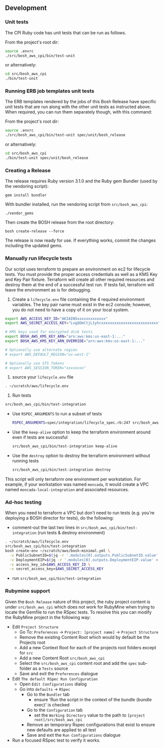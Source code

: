## Development

### Unit tests

The CPI Ruby code has unit tests that can be run as follows.

From the project's root dir:

```bash
source .envrc
./src/bosh_aws_cpi/bin/test-unit
```

or alternatively:

```bash
cd src/bosh_aws_cpi
./bin/test-unit
```

### Running ERB job templates unit tests

The ERB templates rendered by the jobs of this Bosh Release have specific unit
tests that are run along with the other unit tests as instructed above. When
required, you can run them separately though, with this command:

From the project's root dir:

```bash
source .envrc
./src/bosh_aws_cpi/bin/test-unit spec/unit/bosh_release
```

or alternatively:

```bash
cd src/bosh_aws_cpi
./bin/test-unit spec/unit/bosh_release
```

### Creating a Release

The release requires Ruby version 3.1.0 and the Ruby gem Bundler (used by the vendoring script):

```
gem install bundler
```

With bundler installed, run the vendoring script from `src/bosh_aws_cpi`:

```
./vendor_gems
```

Then create the BOSH release from the root directory:

```
bosh create-release --force
```

The release is now ready for use. If everything works, commit the changes including the updated gems.

### Manually run lifecycle tests

Our script uses terraform to prepare an environment on ec2 for lifecycle tests.
You must provide the proper access credentials as well as a KMS Key and Key
Pair fixture. Terraform will create all other required resources and destroy
them at the end of a successful test run. If tests fail, terraform will leave
the environment as is for debugging.

1. Create a `lifecycle.env` file containing the 4 required environment variables. The key
pair name must exist in the ec2 console; however, you do not need to have a copy
of it on your local system.
  ```bash
  export AWS_ACCESS_KEY_ID="AKIAINSxxxxxxxxxxxxx"
  export AWS_SECRET_ACCESS_KEY="LvgQOmCtjL1yhcxxxxxxxxxxxxxxxxxxxxxxxxxx"

  # KMS keys used for encrypted disk tests
  export BOSH_AWS_KMS_KEY_ARN="arn:aws:kms:us-east-1:..."
  export BOSH_AWS_KMS_KEY_ARN_OVERRIDE="arn:aws:kms:us-east-1:..."

  # Optionally use alternate region
  # export AWS_DEFAULT_REGION="us-west-1"

  # Optionally use STS Tokens
  # export AWS_SESSION_TOKEN="xxxxxxxx"
  ```
1. source your `lifecycle.env` file
  ```bash
  . ~/scratch/aws/lifecycle.env
  ```
1. Run tests
  ```bash
  src/bosh_aws_cpi/bin/test-integration
  ```
  * Use `RSPEC_ARGUMENTS` to run a subset of tests
    ```bash
    RSPEC_ARGUMENTS=spec/integration/lifecycle_spec.rb:247 src/bosh_aws_cpi/bin/test-integration
    ```
  * Use the `keep-alive` option to keep the terraform environment around even if tests are successful
    ```bash
    src/bosh_aws_cpi/bin/test-integration keep-alive
    ```
  * Use the `destroy` option to destroy the terraform environment without running tests
    ```bash
    src/bosh_aws_cpi/bin/test-integration destroy
    ```


This script will only terraform one environment per workstation. For example,
if your workstation was named `moncada`, it would create a VPC named
`moncada-local-integration` and associated resources.


### Ad-hoc testing

When you need to terraform a VPC but don't need to run tests (e.g. you're deploying a BOSH director for tests), do the following:

* comment-out the last two lines in `src/bosh_aws_cpi/bin/test-integration` (run tests & destroy environment)

```bash
. ~/scratch/aws/lifecycle.env
src/bosh_aws_cpi/bin/test-integration
bosh create-env ~/scratch/aws/bosh-minimal.yml \
  -v PublicSubnetID=$(jq -r '.modules[0].outputs.PublicSubnetID.value' < /tmp/integration-terraform-state-us-west-1.tfstate) \
  -v DeploymentEIP=$(jq -r '.modules[0].outputs.DeploymentEIP.value' < /tmp/integration-terraform-state-us-west-1.tfstate) \
  -v access_key_id=$AWS_ACCESS_KEY_ID \
  -v secret_access_key=$AWS_SECRET_ACCESS_KEY
```
* run `src/bosh_aws_cpi/bin/test-integration`

### Rubymine support

Given the `Bosh Release` nature of this project, the ruby project content is under `src/bosh_aws_cpi` which does not
work for RubyMine when trying to locate the Gemfile to run the RSpec tests.  To resolve this you can modify the
RubyMine project in the following way:

- Edit `Project Structure`
  - Go To: `Preferences` -> `Project: [project name]` -> `Project Structure`
  - Remove the existing Content Root which would by default be the Projects root
  - Add a new Context Root for each of the projects root folders except for `src`
  - Add a new Content Root `src/bosh_aws_cpi`
  - Select the `src/bosh_aws_cpi` content root and add the `spec` sub-folder as a `Tests` source
  - Save and exit the `Preferences` dialogue
- Edit `The default RSpec Run Configuration`
  - Open `Edit Configurations` dialog
  - Go into `defaults` -> `RSpec`
    - Go to the `Bundler` tab
      - ensure 'Run the script in the context of the bundle (bundle exec)' is checked
    - Go to the `Configuration` tab
      - set the `Working Directory` value to the path to `[project root]/src/bosh_aws_cpi`
    - Remove an temporary Rspec configurations that exist to ensure new defaults are applied to all test
    - Save and exit the `Run Configurations` dialogue
- Run a focused RSpec test to verify it works.

